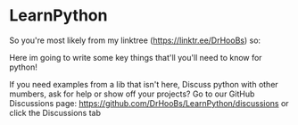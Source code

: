 # LearnPython

So you're most likely from my linktree (https://linktr.ee/DrHooBs) so:

Here im going to write some key things that'll you'll need to know for python!

If you need examples from a lib that isn't here, Discuss python with other mumbers, ask for help or
show off your projects?
Go to our GitHub Discussions page: https://github.com/DrHooBs/LearnPython/discussions or click the Discussions tab
